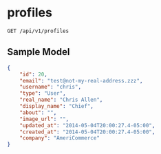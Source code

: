 profiles
========

```shell
GET /api/v1/profiles
```

Sample Model
------------

```json
{
	"id": 20,
	"email": "test@not-my-real-address.zzz",
	"username": "chris",
	"type": "User",
	"real_name": "Chris Allen",
	"display_name": "Chief",
	"about": "",
	"image_url": "",
	"updated_at": "2014-05-04T20:00:27.4-05:00",
	"created_at": "2014-05-04T20:00:27.4-05:00",
	"company": "AmeriCommerce"
}
```